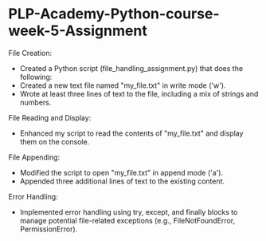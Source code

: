 # PLP-Academy-Python-course-week-5-Assignment

File Creation:

- Created a Python script (file_handling_assignment.py) that does the following:
- Created a new text file named "my_file.txt" in write mode ('w').
- Wrote at least three lines of text to the file, including a mix of strings and numbers.

File Reading and Display:

- Enhanced my script to read the contents of "my_file.txt" and display them on the console.

File Appending:

- Modified the script to open "my_file.txt" in append mode ('a').
- Appended three additional lines of text to the existing content.

Error Handling:

- Implemented error handling using try, except, and finally blocks to manage potential file-related exceptions (e.g., FileNotFoundError, PermissionError).
